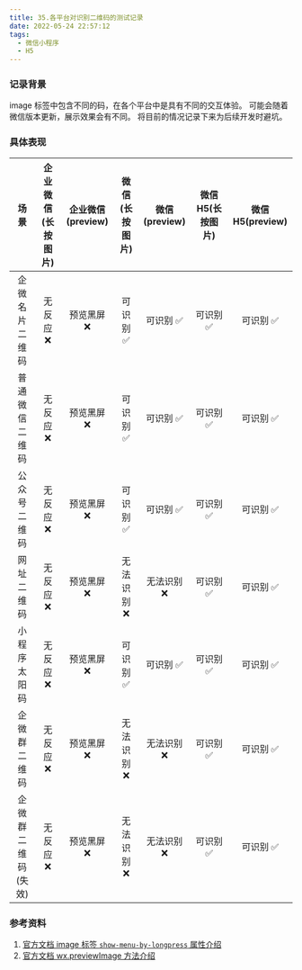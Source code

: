 ```yaml
---
title: 35.各平台对识别二维码的测试记录
date: 2022-05-24 22:57:12
tags:
  - 微信小程序
  - H5
---
```


### 记录背景

image 标签中包含不同的码，在各个平台中是具有不同的交互体验。
可能会随着微信版本更新，展示效果会有不同。
将目前的情况记录下来为后续开发时避坑。

<!-- more -->

### 具体表现

|        场景        | 企业微信(长按图片) | 企业微信(preview) | 微信(长按图片) | 微信(preview) | 微信 H5(长按图片) | 微信 H5(preview) |
| :----------------: | :----------------: | :---------------: | :------------: | :-----------: | :---------------: | :--------------: |
|   企微名片二维码   |     无反应 ❌      |    预览黑屏 ❌    |   可识别 ✅    |   可识别 ✅   |     可识别 ✅     |    可识别 ✅     |
|   普通微信二维码   |     无反应 ❌      |    预览黑屏 ❌    |   可识别 ✅    |   可识别 ✅   |     可识别 ✅     |    可识别 ✅     |
|    公众号二维码    |     无反应 ❌      |    预览黑屏 ❌    |   可识别 ✅    |   可识别 ✅   |     可识别 ✅     |    可识别 ✅     |
|     网址二维码     |     无反应 ❌      |    预览黑屏 ❌    |  无法识别 ❌   |  无法识别 ❌  |     可识别 ✅     |    可识别 ✅     |
|    小程序太阳码    |     无反应 ❌      |    预览黑屏 ❌    |   可识别 ✅    |   可识别 ✅   |     可识别 ✅     |    可识别 ✅     |
|    企微群二维码    |     无反应 ❌      |    预览黑屏 ❌    |  无法识别 ❌   |  无法识别 ❌  |     可识别 ✅     |    可识别 ✅     |
| 企微群二维码(失效) |     无反应 ❌      |    预览黑屏 ❌    |  无法识别 ❌   |  无法识别 ❌  |     可识别 ✅     |    可识别 ✅     |

### 参考资料

1. [官方文档 image 标签 `show-menu-by-longpress` 属性介绍](https://developers.weixin.qq.com/miniprogram/dev/component/image.html)
2. [官方文档 wx.previewImage 方法介绍](https://developers.weixin.qq.com/miniprogram/dev/api/media/image/wx.previewImage.html)

